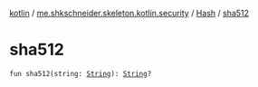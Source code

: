 [kotlin](../../index.md) / [me.shkschneider.skeleton.kotlin.security](../index.md) / [Hash](index.md) / [sha512](./sha512.md)

# sha512

`fun sha512(string: `[`String`](https://kotlinlang.org/api/latest/jvm/stdlib/kotlin/-string/index.html)`): `[`String`](https://kotlinlang.org/api/latest/jvm/stdlib/kotlin/-string/index.html)`?`